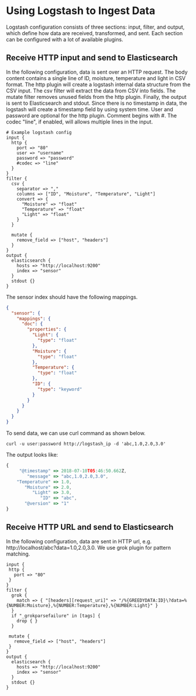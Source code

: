 # Using Logstash to Ingest Data
Logstash configuration consists of three sections: input, filter, and output, which define how data are received, transformed, and sent. Each section can be configured with a lot of available plugins.

## Receive HTTP input and send to Elasticsearch
In the following configuration, data is sent over an HTTP request. The body content contains a single line of ID, moisture, temperature and light in CSV format. The http plugin will create a logstash internal data structure from the CSV input. The csv filter will extract the data from CSV into fields. The mutate filter removes unused fields from the http plugin. Finally, the output is sent to Elasticsearch and stdout. Since there is no timestamp in data, the logstash will create a timestamp field by using system time. User and password are optional for the http plugin. Comment begins with #. The codec "line", if enabled, will allows multiple lines in the input.

```shell
# Example logstash config
input {
  http {
    port => "80"
    user => "username"
    password => "password"
    #codec => "line"
  }
}
filter {
  csv {
    separator => ","
    columns => ["ID", "Moisture", "Temperature", "Light"]
    convert => {
      "Moisture" => "float"
      "Temperature" => "float"
      "Light" => "float"
    }
  }

  mutate {
    remove_field => ["host", "headers"]
  }
}
output {
  elasticsearch {
    hosts => "http://localhost:9200"
    index => "sensor"
  }
  stdout {}
}
```

The sensor index should have the following mappings.

```json
{
  "sensor": {
    "mappings": {
      "doc": {
        "properties": {
          "Light": {
            "type": "float"
          },
          "Moisture": {
            "type": "float"
          },
          "Temperature": {
            "type": "float"
          },
          "ID": {
            "type": "keyword"
          }
        }
      }
    }
  }
}
```

To send data, we can use curl command as shown below.

```shell
curl -u user:password http://logstash_ip -d 'abc,1.0,2.0,3.0'
```

The output looks like:
```javascript
{
     "@timestamp" => 2018-07-10T05:46:50.662Z,
        "message" => "abc,1.0,2.0,3.0",
    "Temperature" => 1.0,
       "Moisture" => 2.0,
          "Light" => 3.0,
             "ID" => "abc",
       "@version" => "1"
}
```

## Receive HTTP URL and send to Elasticsearch
In the following configuration, data are sent in HTTP url, e.g. http://localhost/abc?data=1.0,2.0,3.0. We use grok plugin for pattern matching.

```shell
input {
 http {
   port => "80"
 }
}
filter {
  grok {
    match => { "[headers][request_uri]" => "/%{GREEDYDATA:ID}\?data=%{NUMBER:Moisture},%{NUMBER:Temperature},%{NUMBER:Light}" }
  }
  if "_grokparsefailure" in [tags] {
    drop { }
  }

 mutate {
   remove_field => ["host", "headers"]
 }
}
output {
  elasticsearch {
    hosts => "http://localhost:9200"
    index => "sensor"
  }
  stdout {}
}
```
